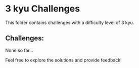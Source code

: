 # 3 kyu Challenges

This folder contains challenges with a difficulty level of 3 kyu.

## Challenges:

None so far...

Feel free to explore the solutions and provide feedback!
